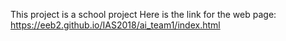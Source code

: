 This project is a school project Here is the link for the web page: https://eeb2.github.io/IAS2018/ai_team1/index.html

